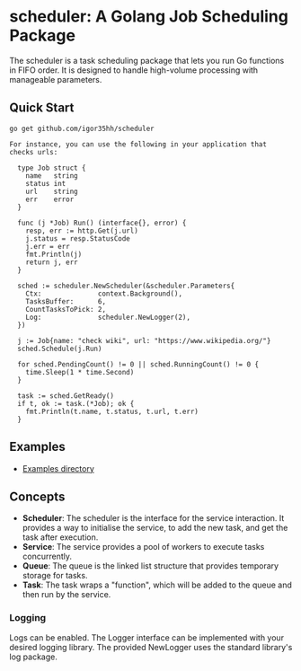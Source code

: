# scheduler: A Golang Job Scheduling Package

The scheduler is a task scheduling package that lets you run Go functions in FIFO order.
It is designed to handle high-volume processing with manageable parameters.

## Quick Start
```
go get github.com/igor35hh/scheduler
```

```golang
For instance, you can use the following in your application that checks urls:

  type Job struct {
    name   string
    status int
    url    string
    err    error
  }

  func (j *Job) Run() (interface{}, error) {
    resp, err := http.Get(j.url)
    j.status = resp.StatusCode
    j.err = err
    fmt.Println(j)
    return j, err
  }

  sched := scheduler.NewScheduler(&scheduler.Parameters{
    Ctx:              context.Background(),
    TasksBuffer:      6,
    CountTasksToPick: 2,
    Log:              scheduler.NewLogger(2),
  })

  j := Job{name: "check wiki", url: "https://www.wikipedia.org/"}
  sched.Schedule(j.Run)

  for sched.PendingCount() != 0 || sched.RunningCount() != 0 {
    time.Sleep(1 * time.Second)
  }

  task := sched.GetReady()
  if t, ok := task.(*Job); ok {
    fmt.Println(t.name, t.status, t.url, t.err)
  }
```

## Examples

- [Examples directory](example)

## Concepts

- **Scheduler**: The scheduler is the interface for the service interaction. It provides a way to initialise the service, 
  to add the new task, and get the task after execution.
- **Service**: The service provides a pool of workers to execute tasks concurrently.
- **Queue**: The queue is the linked list structure that provides temporary storage for tasks.
- **Task**: The task wraps a "function", which will be added to the queue and then run by the service.

### Logging
Logs can be enabled.
The Logger interface can be implemented with your desired logging library.
The provided NewLogger uses the standard library's log package.